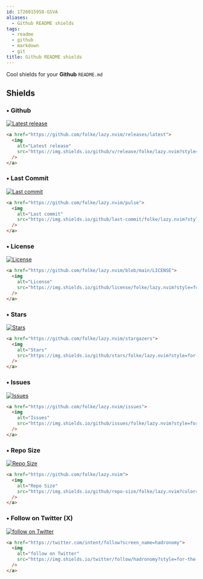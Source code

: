 ```yaml
---
id: 1726015958-GSVA
aliases:
  - Github README shields
tags:
  - readme
  - github
  - markdown
  - git
title: Github README shields
---
```


Cool shields for your **Github** `README.md`

## Shields

### &bull; Github

<a href="https://github.com/folke/lazy.nvim/releases/latest">
  <img alt="Latest release" src="https://img.shields.io/github/v/release/folke/lazy.nvim?style=for-the-badge&logo=starship&color=C9CBFF&logoColor=D9E0EE&labelColor=302D41&include_prerelease&sort=semver" />
</a>

```html
<a href="https://github.com/folke/lazy.nvim/releases/latest">
  <img
    alt="Latest release"
    src="https://img.shields.io/github/v/release/folke/lazy.nvim?style=for-the-badge&logo=starship&color=C9CBFF&logoColor=D9E0EE&labelColor=302D41&include_prerelease&sort=semver"
  />
</a>
```

### &bull; Last Commit

<a href="https://github.com/folke/lazy.nvim/pulse">
  <img alt="Last commit" src="https://img.shields.io/github/last-commit/folke/lazy.nvim?style=for-the-badge&logo=starship&color=8bd5ca&logoColor=D9E0EE&labelColor=302D41"/>
</a>

```html
<a href="https://github.com/folke/lazy.nvim/pulse">
  <img
    alt="Last commit"
    src="https://img.shields.io/github/last-commit/folke/lazy.nvim?style=for-the-badge&logo=starship&color=8bd5ca&logoColor=D9E0EE&labelColor=302D41"
  />
</a>
```

### &bull; License

<a href="https://github.com/folke/lazy.nvim/blob/main/LICENSE">
  <img alt="License" src="https://img.shields.io/github/license/folke/lazy.nvim?style=for-the-badge&logo=starship&color=ee999f&logoColor=D9E0EE&labelColor=302D41" />
</a>

```html
<a href="https://github.com/folke/lazy.nvim/blob/main/LICENSE">
  <img
    alt="License"
    src="https://img.shields.io/github/license/folke/lazy.nvim?style=for-the-badge&logo=starship&color=ee999f&logoColor=D9E0EE&labelColor=302D41"
  />
</a>
```

### &bull; Stars

<a href="https://github.com/folke/lazy.nvim/stargazers">
  <img alt="Stars" src="https://img.shields.io/github/stars/folke/lazy.nvim?style=for-the-badge&logo=starship&color=c69ff5&logoColor=D9E0EE&labelColor=302D41" />
</a>

```html
<a href="https://github.com/folke/lazy.nvim/stargazers">
  <img
    alt="Stars"
    src="https://img.shields.io/github/stars/folke/lazy.nvim?style=for-the-badge&logo=starship&color=c69ff5&logoColor=D9E0EE&labelColor=302D41"
  />
</a>
```

### &bull; Issues

<a href="https://github.com/folke/lazy.nvim/issues">
  <img alt="Issues" src="https://img.shields.io/github/issues/folke/lazy.nvim?style=for-the-badge&logo=bilibili&color=F5E0DC&logoColor=D9E0EE&labelColor=302D41" />
</a>

```html
<a href="https://github.com/folke/lazy.nvim/issues">
  <img
    alt="Issues"
    src="https://img.shields.io/github/issues/folke/lazy.nvim?style=for-the-badge&logo=bilibili&color=F5E0DC&logoColor=D9E0EE&labelColor=302D41"
  />
</a>
```

### &bull; Repo Size

<a href="https://github.com/folke/lazy.nvim">
      <img alt="Repo Size" src="https://img.shields.io/github/repo-size/folke/lazy.nvim?color=%23DDB6F2&label=SIZE&logo=codesandbox&style=for-the-badge&logoColor=D9E0EE&labelColor=302D41" />
</a>

```html
<a href="https://github.com/folke/lazy.nvim">
  <img
    alt="Repo Size"
    src="https://img.shields.io/github/repo-size/folke/lazy.nvim?color=%23DDB6F2&label=SIZE&logo=codesandbox&style=for-the-badge&logoColor=D9E0EE&labelColor=302D41"
  />
</a>
```

### &bull; Follow on Twitter (X)

<a href="https://twitter.com/intent/follow?screen_name=hadronomy">
  <img
    alt="follow on Twitter"
    src="https://img.shields.io/twitter/follow/hadronomy?style=for-the-badge&logo=x&color=8aadf3&logoColor=D9E0EE&labelColor=302D41"
  />
</a>

```html
<a href="https://twitter.com/intent/follow?screen_name=hadronomy">
  <img
    alt="follow on Twitter"
    src="https://img.shields.io/twitter/follow/hadronomy?style=for-the-badge&logo=x&color=8aadf3&logoColor=D9E0EE&labelColor=302D41"
  />
</a>
```
